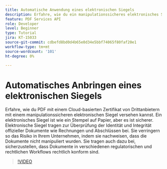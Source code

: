 ```yaml
---
title: Automatische Anwendung eines elektronischen Siegels
description: Erfahre, wie du ein manipulationssicheres elektronisches Siegel für PDF in großem Maßstab einsetzt.
feature: PDF Services API
role: Developer
level: Beginner
type: Tutorial
jira: KT-15033
source-git-commit: cdbefd8bd0d4b65e0d34e5bbf74065f80faf20e1
workflow-type: tm+mt
source-wordcount: '101'
ht-degree: 0%

---
```


# Automatisches Anbringen eines elektronischen Siegels

Erfahre, wie du PDF mit einem Cloud-basierten Zertifikat von Drittanbietern mit einem manipulationssicheren elektronischen Siegel versehen kannst. Ein elektronisches Siegel ist wie ein Stempel auf Papier, aber es ist sicherer. Elektronische Siegel tragen zur Überprüfung der Identität und Integrität offizieller Dokumente wie Rechnungen und Abschlüssen bei. Sie verringern so das Risiko in Ihrem Unternehmen, indem sie nachweisen, dass die Dokumente nicht manipuliert wurden. Sie tragen auch dazu bei, sicherzustellen, dass Dokumente in verschiedenen regulatorischen und rechtlichen Workflows rechtlich konform sind.

>[!VIDEO](https://video.tv.adobe.com/v/3428346?hidetitle=true)
